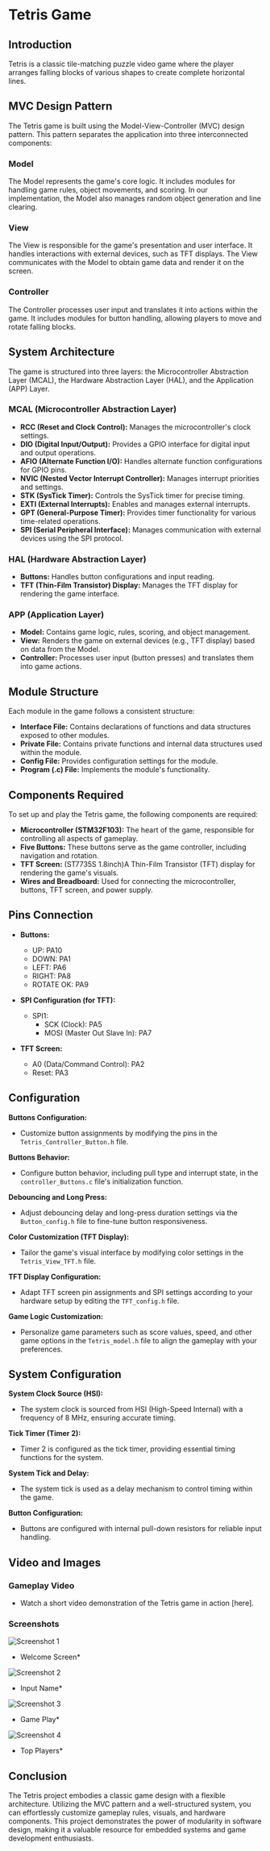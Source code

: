 # Tetris Game

## Introduction

Tetris is a classic tile-matching puzzle video game where the player arranges falling blocks of various shapes to create complete horizontal lines.

## MVC Design Pattern

The Tetris game is built using the Model-View-Controller (MVC) design pattern. This pattern separates the application into three interconnected components:

### Model

The Model represents the game's core logic. It includes modules for handling game rules, object movements, and scoring. In our implementation, the Model also manages random object generation and line clearing.

### View

The View is responsible for the game's presentation and user interface. It handles interactions with external devices, such as TFT displays. The View communicates with the Model to obtain game data and render it on the screen.

### Controller

The Controller processes user input and translates it into actions within the game. It includes modules for button handling, allowing players to move and rotate falling blocks.

## System Architecture

The game is structured into three layers: the Microcontroller Abstraction Layer (MCAL), the Hardware Abstraction Layer (HAL), and the Application (APP) Layer.

### MCAL (Microcontroller Abstraction Layer)

- **RCC (Reset and Clock Control):** Manages the microcontroller's clock settings.
- **DIO (Digital Input/Output):** Provides a GPIO interface for digital input and output operations.
- **AFIO (Alternate Function I/O):** Handles alternate function configurations for GPIO pins.
- **NVIC (Nested Vector Interrupt Controller):** Manages interrupt priorities and settings.
- **STK (SysTick Timer):** Controls the SysTick timer for precise timing.
- **EXTI (External Interrupts):** Enables and manages external interrupts.
- **GPT (General-Purpose Timer):** Provides timer functionality for various time-related operations.
- **SPI (Serial Peripheral Interface):** Manages communication with external devices using the SPI protocol.

### HAL (Hardware Abstraction Layer)

- **Buttons:** Handles button configurations and input reading.
- **TFT (Thin-Film Transistor) Display:** Manages the TFT display for rendering the game interface.

### APP (Application Layer)

- **Model:** Contains game logic, rules, scoring, and object management.
- **View:** Renders the game on external devices (e.g., TFT display) based on data from the Model.
- **Controller:** Processes user input (button presses) and translates them into game actions.

## Module Structure

Each module in the game follows a consistent structure:

- **Interface File:** Contains declarations of functions and data structures exposed to other modules.
- **Private File:** Contains private functions and internal data structures used within the module.
- **Config File:** Provides configuration settings for the module.
- **Program (.c) File:** Implements the module's functionality.

## Components Required

To set up and play the Tetris game, the following components are required:

- **Microcontroller (STM32F103):** The heart of the game, responsible for controlling all aspects of gameplay.
- **Five Buttons:** These buttons serve as the game controller, including navigation and rotation.
- **TFT Screen:** (ST7735S 1.8inch)A Thin-Film Transistor (TFT) display for rendering the game's visuals.
- **Wires and Breadboard:** Used for connecting the microcontroller, buttons, TFT screen, and power supply.

## Pins Connection

- **Buttons:**
  - UP: PA10
  - DOWN: PA1
  - LEFT: PA6
  - RIGHT: PA8
  - ROTATE OK: PA9

- **SPI Configuration (for TFT):**
  - SPI1: 
    - SCK (Clock): PA5
    - MOSI (Master Out Slave In): PA7

- **TFT Screen:**
  - A0 (Data/Command Control): PA2
  - Reset: PA3

## Configuration

**Buttons Configuration:**
- Customize button assignments by modifying the pins in the `Tetris_Controller_Button.h` file.

**Buttons Behavior:**
- Configure button behavior, including pull type and interrupt state, in the `controller_Buttons.c` file's initialization function.

**Debouncing and Long Press:**
- Adjust debouncing delay and long-press duration settings via the `Button_config.h` file to fine-tune button responsiveness.

**Color Customization (TFT Display):**
- Tailor the game's visual interface by modifying color settings in the `Tetris_View_TFT.h` file.

**TFT Display Configuration:**
- Adapt TFT screen pin assignments and SPI settings according to your hardware setup by editing the `TFT_config.h` file.

**Game Logic Customization:**
- Personalize game parameters such as score values, speed, and other game options in the `Tetris_model.h` file to align the gameplay with your preferences.

## System Configuration

**System Clock Source (HSI):**
- The system clock is sourced from HSI (High-Speed Internal) with a frequency of 8 MHz, ensuring accurate timing.
  
**Tick Timer (Timer 2):**
- Timer 2 is configured as the tick timer, providing essential timing functions for the system.

**System Tick and Delay:**
- The system tick is used as a delay mechanism to control timing within the game.

**Button Configuration:**
- Buttons are configured with internal pull-down resistors for reliable input handling.

## Video and Images

### Gameplay Video

- Watch a short video demonstration of the Tetris game in action [here].

### Screenshots

![Screenshot 1](image-1-link)
* Welcome Screen*

![Screenshot 2](image-2-link)
* Input Name*

![Screenshot 3](image-3-link)
* Game Play*

![Screenshot 4](image-4-link)
* Top Players*

## Conclusion

The Tetris project embodies a classic game design with a flexible architecture. Utilizing the MVC pattern and a well-structured system, you can effortlessly customize gameplay rules, visuals, and hardware components. This project demonstrates the power of modularity in software design, making it a valuable resource for embedded systems and game development enthusiasts.
